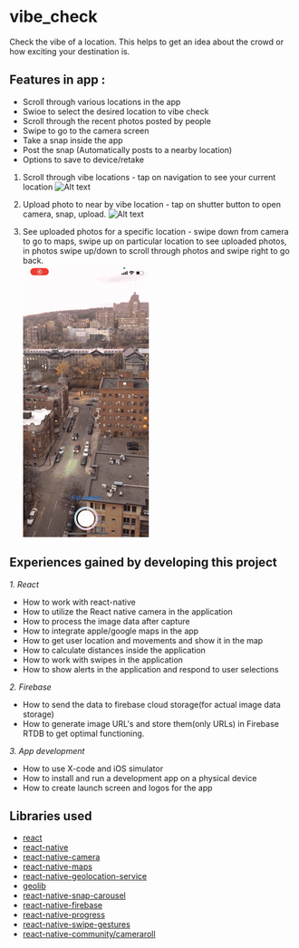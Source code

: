 # vibe_check
Check the vibe of a location. This helps to get an idea about the crowd or how exciting your destination is. 

## Features in app :
  - Scroll through various locations in the app 
  - Swioe to select the  desired location to vibe check
  - Scroll through the recent photos posted by people 
  - Swipe to go to the camera screen
  - Take a snap inside the app 
  - Post the snap (Automatically posts to a nearby location)
  - Options to save to device/retake 


1. Scroll through vibe locations - tap on navigation to see your current location
![Alt text](./media/Vibe-check-gif/Vibe-check-location-1.gif "scroll locations")


2. Upload photo to near by vibe location - tap on shutter button to open camera, snap, upload.
![Alt text](./media/Vibe-check-gif/Vibe-check-upload-2.gif "Upload photo")

3. See uploaded photos for a specific location - swipe down from camera to go to maps, swipe up on particular location to see uploaded photos, in photos swipe up/down to scroll through photos and swipe right to go back.  
![Alt text](./media/Vibe-check-gif/Vibe-check-3.gif "Check vibe")

## Experiences gained by developing this project 

*1. React*
  - How to work with react-native 
  - How to utilize the React native camera in the application
  - How to process the image data after capture
  - How to integrate apple/google maps in the app
  - How to get user location and movements and show it in the map
  - How to calculate distances inside the application 
  - How to work with swipes in the application
  - How to show alerts in the application and respond to user selections

*2. Firebase*
  - How to send the data to firebase cloud storage(for actual image data storage)  
  - How to generate image URL's and store them(only URLs) in Firebase RTDB to get optimal functioning.  

*3. App development*
  - How to use X-code and iOS simulator
  - How to install and run a development app on a physical device
  - How to create launch screen and logos for the app

## Libraries used 
  - [react](https://github.com/facebook/react)
  - [react-native](https://github.com/facebook/react-native)
  - [react-native-camera](https://github.com/react-native-camera/react-native-camera)
  - [react-native-maps](https://github.com/react-native-maps/react-native-maps)
  - [react-native-geolocation-service](https://github.com/Agontuk/react-native-geolocation-service)
  - [geolib](https://github.com/manuelbieh/geolib)
  - [react-native-snap-carousel](https://github.com/archriss/react-native-snap-carousel)
  - [react-native-firebase](https://github.com/invertase/react-native-firebase)
  - [react-native-progress](https://github.com/oblador/react-native-progress)
  - [react-native-swipe-gestures](https://github.com/glepur/react-native-swipe-gestures)
  - [react-native-community/cameraroll](https://github.com/react-native-cameraroll/react-native-cameraroll)

